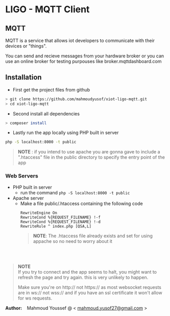 # LIGO - MQTT Client

## MQTT
<p>MQTT is a service that allows iot developers to communicate with their devices or "things".</p>
<p>You can send and recieve messages from your hardware broker or you can use an online broker for testing purpouses like broker.mqttdashboard.com</p>


## Installation

* First get the project files from github <br>
```bash 
> git clone https://github.com/mahmoudyusof/xiot-ligo-mqtt.git
> cd xiot-ligo-mqtt
```

* Second install all dependencies<br>
```bash
> composer install
```

* Lastly run the app locally using PHP built in server<br>
```bash
php -S localhost:8000 -t public
```

> **NOTE** : if you intend to use apache you are 
> gonna gave to include a ".htaccess" file in the public 
> directory to specify the entry point of the app

### Web Servers

* PHP built in server<br>
  + run the command `php -S localhost:8000 -t public`
* Apache server
  + Make a file public/.htaccess containing the following code
    ```
    RewriteEngine On
    RewriteCond %{REQUEST_FILENAME} !-f
    RewriteCond %{REQUEST_FILENAME} !-d
    RewriteRule ^ index.php [QSA,L]
    ```
    > **NOTE**: The .htaccess file already exists and set for using appache so no need to worry about it

<br><br>
> **NOTE**<br>
> If you try to connect and the app seems to halt, you might want to refresh the page and try again. this is very unlikely to happen.
> 
> Make sure you're on http:// not https:// as most websocket requests are in ws:// not wss:// and if you have an ssl certificate it won't allow for ws requests.

**Author:**&nbsp;&nbsp;&nbsp; Mahmoud Youssef @ &lt; mahmoud.yusof27@gmail.com &gt;
